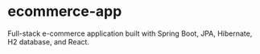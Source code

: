 # ecommerce-app
Full-stack e-commerce application built with Spring Boot, JPA, Hibernate, H2 database, and React.
